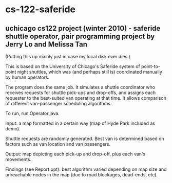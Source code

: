 # cs-122-saferide

## uchicago cs122 project (winter 2010) - saferide shuttle operator, pair programming project by Jerry Lo and Melissa Tan

(Putting this up mainly just in case my local disk ever dies.)

This is based on the University of Chicago's Saferide system of point-to-point night shuttles, 
which was (and perhaps still is) coordinated manually by human operators.

The program does the same job. It simulates a shuttle coordinator who receives requests for shuttle pick-ups 
and drop-offs, and assigns each requester to the best-suited van operating at that time. 
It allows comparison of different van-passenger scheduling algorithms. 

To run, run Operator.java.

Input: a map formatted in a certain way (map of Hyde Park included as demo). 

Shuttle requests are randomly generated. Best van is determined based on factors such as van location and van passengers. 

Output: map depicting each pick-up and drop-off, plus each van's movements. 

Findings (see Report.ppt): best algorithm varied depending on map size and unreachable nodes in the map 
(due to road blockages, dead-ends, etc). 
